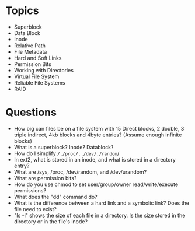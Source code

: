 # Topics
* Superblock
* Data Block
* Inode
* Relative Path
* File Metadata
* Hard and Soft Links
* Permission Bits
* Working with Directories
* Virtual File System
* Reliable File Systems
* RAID

# Questions

* How big can files be on a file system with 15 Direct blocks, 2 double, 3 triple indirect, 4kb blocks and 4byte entries? (Assume enough infinite blocks)
* What is a superblock? Inode? Datablock?
* How do I simplify `/./proc/../dev/./random`/
* In ext2, what is stored in an inode, and what is stored in a directory entry?
* What are /sys, /proc, /dev/random, and /dev/urandom?
* What are permission bits?
* How do you use chmod to set user/group/owner read/write/execute permissions?
* What does the "dd" command do?
* What is the difference between a hard link and a symbolic link? Does the file need to exist?
* "ls -l" shows the size of each file in a directory. Is the size stored in the directory or in the file's inode?